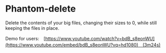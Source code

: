 # Phantom-delete

Delete the contents of your big files, changing their sizes to 0, while still keeping the files in place.

Demo for users:　[https://www.youtube.com/watch?v=bdB_s8eonWU](https://www.youtube.com/embed/bdB_s8eonWU?vq=hd1080)　(3m24s)
